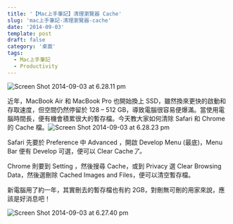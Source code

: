 ```yaml
---
title: '【Mac上手筆記】清理瀏覽器 Cache'
slug: 'mac上手筆記-清理瀏覽器-cache'
date: '2014-09-03'
template: post
draft: false
category: '桌面'
tags:
  - Mac上手筆記
  - Productivity
---
```


![Screen Shot 2014-09-03 at 6.28.11 pm](https://samessenger.files.wordpress.com/2014/09/screen-shot-2014-09-03-at-6-28-11-pm.png?w=580&h=416)

近年，MacBook Air 和 MacBook Pro 也開始換上 SSD，雖然換來更快的啟動和存取速度，但空間仍然停留於 128 – 512 GB，導致電腦很容易便爆滿。當使用電腦時間長，便有機會積累很大的暫存檔。今天教大家如何清除 Safari 和 Chrome 的 Cache 檔。![Screen Shot 2014-09-03 at 6.28.23 pm](https://samessenger.files.wordpress.com/2014/09/screen-shot-2014-09-03-at-6-28-23-pm.png?w=215&h=300)

Safari 先要於 Preference 中 Advanced ，開啟 Develop Menu (最底)，Menu Bar 便有 Develop 可選，便可以 Clear Cache*了。*

Chrome 則要到 Setting ，然後搜尋 Cache，或到 Privacy 選 Clear Browsing Data，然後選刪除 Cached Images and Files，便可以清空暫存檔。

新電腦用了約一年，其實刪去的暫存檔也有約 2GB，對刪無可刪的用家來說，應該是好消息吧！

![Screen Shot 2014-09-03 at 6.27.40 pm](https://samessenger.files.wordpress.com/2014/09/screen-shot-2014-09-03-at-6-27-40-pm.png?w=580&h=388)
